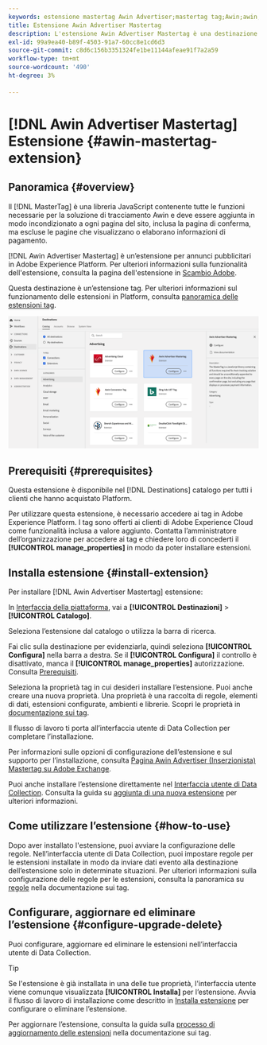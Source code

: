 ```yaml
---
keywords: estensione mastertag Awin Advertiser;mastertag tag;Awin;awin;AWIN
title: Estensione Awin Advertiser Mastertag
description: L'estensione Awin Advertiser Mastertag è una destinazione pubblicitaria in Adobe Experience Platform. Per ulteriori informazioni sulla funzionalità dell’estensione, consulta la pagina dell’estensione in Adobe Exchange.
exl-id: 99a9ea40-b89f-4503-91a7-60cc8e1cd6d3
source-git-commit: c8d6c156b3351324fe1be11144afeae91f7a2a59
workflow-type: tm+mt
source-wordcount: '490'
ht-degree: 3%

---
```


# [!DNL Awin Advertiser Mastertag] Estensione {#awin-mastertag-extension}

## Panoramica {#overview}

Il [!DNL MasterTag] è una libreria JavaScript contenente tutte le funzioni necessarie per la soluzione di tracciamento Awin e deve essere aggiunta in modo incondizionato a ogni pagina del sito, inclusa la pagina di conferma, ma escluse le pagine che visualizzano o elaborano informazioni di pagamento.

[!DNL Awin Advertiser Mastertag] è un’estensione per annunci pubblicitari in Adobe Experience Platform. Per ulteriori informazioni sulla funzionalità dell&#39;estensione, consulta la pagina dell&#39;estensione in [Scambio Adobe](https://exchange.adobe.com/experiencecloud.details.103176.awin-advertiser-mastertag.html).

Questa destinazione è un’estensione tag. Per ulteriori informazioni sul funzionamento delle estensioni in Platform, consulta [panoramica delle estensioni tag](../launch-extensions/overview.md).

![Estensione Awin Advertiser Mastertag nell’interfaccia utente](../../assets/catalog/advertising/awin-mastertag/catalog.png)

## Prerequisiti {#prerequisites}

Questa estensione è disponibile nel [!DNL Destinations] catalogo per tutti i clienti che hanno acquistato Platform.

Per utilizzare questa estensione, è necessario accedere ai tag in Adobe Experience Platform. I tag sono offerti ai clienti di Adobe Experience Cloud come funzionalità inclusa a valore aggiunto. Contatta l’amministratore dell’organizzazione per accedere ai tag e chiedere loro di concederti il **[!UICONTROL manage_properties]** in modo da poter installare estensioni.

## Installa estensione {#install-extension}

Per installare [!DNL Awin Advertiser Mastertag] estensione:

In [Interfaccia della piattaforma](https://platform.adobe.com/), vai a **[!UICONTROL Destinazioni]** > **[!UICONTROL Catalogo]**.

Seleziona l’estensione dal catalogo o utilizza la barra di ricerca.

Fai clic sulla destinazione per evidenziarla, quindi seleziona **[!UICONTROL Configura]** nella barra a destra. Se il **[!UICONTROL Configura]** il controllo è disattivato, manca il **[!UICONTROL manage_properties]** autorizzazione. Consulta [Prerequisiti](#prerequisites).

Seleziona la proprietà tag in cui desideri installare l’estensione. Puoi anche creare una nuova proprietà. Una proprietà è una raccolta di regole, elementi di dati, estensioni configurate, ambienti e librerie. Scopri le proprietà in [documentazione sui tag](../../../tags/ui/administration/companies-and-properties.md).

Il flusso di lavoro ti porta all’interfaccia utente di Data Collection per completare l’installazione.

Per informazioni sulle opzioni di configurazione dell’estensione e sul supporto per l’installazione, consulta [Pagina Awin Advertiser (Inserzionista) Mastertag su Adobe Exchange](https://exchange.adobe.com/experiencecloud.details.103176.awin-advertiser-mastertag.html).

Puoi anche installare l’estensione direttamente nel [Interfaccia utente di Data Collection](https://experience.adobe.com/#/data-collection/). Consulta la guida su [aggiunta di una nuova estensione](../../../tags/ui/managing-resources/extensions/overview.md#add-a-new-extension) per ulteriori informazioni.


## Come utilizzare l’estensione {#how-to-use}

Dopo aver installato l&#39;estensione, puoi avviare la configurazione delle regole. Nell’interfaccia utente di Data Collection, puoi impostare regole per le estensioni installate in modo da inviare dati evento alla destinazione dell’estensione solo in determinate situazioni. Per ulteriori informazioni sulla configurazione delle regole per le estensioni, consulta la panoramica su [regole](../../../tags/ui/managing-resources/rules.md) nella documentazione sui tag.

## Configurare, aggiornare ed eliminare l’estensione {#configure-upgrade-delete}

Puoi configurare, aggiornare ed eliminare le estensioni nell’interfaccia utente di Data Collection.

>[!TIP]
>
>Se l&#39;estensione è già installata in una delle tue proprietà, l&#39;interfaccia utente viene comunque visualizzata **[!UICONTROL Installa]** per l’estensione. Avvia il flusso di lavoro di installazione come descritto in [Installa estensione](#install-extension) per configurare o eliminare l’estensione.

Per aggiornare l’estensione, consulta la guida sulla [processo di aggiornamento delle estensioni](../../../tags/ui/managing-resources/extensions/extension-upgrade.md) nella documentazione sui tag.
